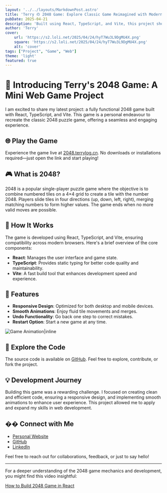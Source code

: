 ```yaml
---
layout: '../../layouts/MarkdownPost.astro'
title: 'Terry の 2048 Game: Explore Classic Game Reimagined with Modern Technologies'
pubDate: 2025-04-21
description: 'Built using React, TypeScript, and Vite, this project showcases clean code, responsive design, and smooth animations.'
author: 'Terry'
cover:
    url: 'https://s2.loli.net/2025/04/24/hyT7Wu3L9DgMU4X.png'
    square: 'https://s2.loli.net/2025/04/24/hyT7Wu3L9DgMU4X.png'
    alt: 'cover'
tags: ["Project", "Game", "Web"]
theme: 'light'
featured: true
---
```

# 🧠 Introducing Terry's 2048 Game: A Mini Web Game Project

I am excited to share my latest project: a fully functional 2048 game built with React, TypeScript, and Vite. This game is a personal endeavour to recreate the classic 2048 puzzle game, offering a seamless and engaging experience.

## 🌐 Play the Game
Experience the game live at <a href="https://2048.terrylog.cn" target="_blank" rel="noopener noreferrer">2048.terrylog.cn</a>. No downloads or installations required—just open the link and start playing!


## 🎮 What is 2048?

2048 is a popular single-player puzzle game where the objective is to combine numbered tiles on a 4×4 grid to create a tile with the number 2048. Players slide tiles in four directions (up, down, left, right), merging matching numbers to form higher values. The game ends when no more valid moves are possible.


## 🔧 How It Works

The game is developed using React, TypeScript, and Vite, ensuring compatibility across modern browsers. Here's a brief overview of the core components:

- **React**: Manages the user interface and game state.
- **TypeScript**: Provides static typing for better code quality and maintainability.
- **Vite**: A fast build tool that enhances development speed and experience.

## 🚀 Features

- **Responsive Design**: Optimized for both desktop and mobile devices.
- **Smooth Animations**: Enjoy fluid tile movements and merges.
- **Undo Functionality**: Go back one step to correct mistakes.
- **Restart Option**: Start a new game at any time.

![Game Animation|inline](https://s2.loli.net/2025/04/24/af6cXx1JRUpVs5T.gif)

## 📂 Explore the Code

The source code is available on <a href="https://github.com/Terryyyds/terrys-2048-game" target="_blank" rel="noopener noreferrer">GitHub</a>. Feel free to explore, contribute, or fork the project.

## 💡 Development Journey

Building this game was a rewarding challenge. I focused on creating clean and efficient code, ensuring a responsive design, and implementing smooth animations to enhance user experience. This project allowed me to apply and expand my skills in web development.

## �� Connect with Me

- <a href="https://terrylog.cn" target="_blank" rel="noopener noreferrer">Personal Website</a>
- <a href="https://github.com/Terryyyds" target="_blank" rel="noopener noreferrer">GitHub</a>
- <a href="http://linkedin.com/in/yu-deng-396901303" target="_blank" rel="noopener noreferrer">LinkedIn</a>

Feel free to reach out for collaborations, feedback, or just to say hello!

---

For a deeper understanding of the 2048 game mechanics and development, you might find this video insightful:

<a href="https://www.youtube.com/watch?v=vI0QArPnkUc" target="_blank" rel="noopener noreferrer">How to Build 2048 Game in React</a>
